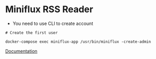 # Miniflux RSS Reader

* You need to use CLI to create account

```
# Create the first user

docker-compose exec miniflux-app /usr/bin/miniflux -create-admin
```

[Documentation](https://miniflux.app/docs/installation.html#docker)

